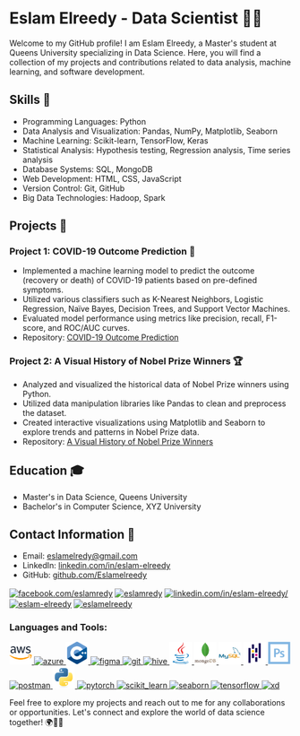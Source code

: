 # Eslam Elreedy - Data Scientist 👨‍💻

Welcome to my GitHub profile! I am Eslam Elreedy, a Master's student at Queens University specializing in Data Science. Here, you will find a collection of my projects and contributions related to data analysis, machine learning, and software development. 

## Skills 🚀
- Programming Languages: Python
- Data Analysis and Visualization: Pandas, NumPy, Matplotlib, Seaborn
- Machine Learning: Scikit-learn, TensorFlow, Keras
- Statistical Analysis: Hypothesis testing, Regression analysis, Time series analysis
- Database Systems: SQL, MongoDB
- Web Development: HTML, CSS, JavaScript
- Version Control: Git, GitHub
- Big Data Technologies: Hadoop, Spark

## Projects 📂
### Project 1: COVID-19 Outcome Prediction 🦠
- Implemented a machine learning model to predict the outcome (recovery or death) of COVID-19 patients based on pre-defined symptoms.
- Utilized various classifiers such as K-Nearest Neighbors, Logistic Regression, Naïve Bayes, Decision Trees, and Support Vector Machines.
- Evaluated model performance using metrics like precision, recall, F1-score, and ROC/AUC curves.
- Repository: [COVID-19 Outcome Prediction](https://github.com/Eslamelreedy/COVID-19-Outcome-Prediction)

### Project 2: A Visual History of Nobel Prize Winners 🏆
- Analyzed and visualized the historical data of Nobel Prize winners using Python.
- Utilized data manipulation libraries like Pandas to clean and preprocess the dataset.
- Created interactive visualizations using Matplotlib and Seaborn to explore trends and patterns in Nobel Prize data.
- Repository: [A Visual History of Nobel Prize Winners](https://github.com/Eslamelreedy/A-Visual-History-of-Nobel-Prize-Winners)

## Education 🎓
- Master's in Data Science, Queens University
- Bachelor's in Computer Science, XYZ University

## Contact Information 📧
- Email: [eslamelredy@gmail.com](mailto:eslamelredy@gmail.com)
- LinkedIn: [linkedin.com/in/eslam-elreedy](https://www.linkedin.com/in/eslam-elreedy/)
- GitHub: [github.com/Eslamelreedy](https://github.com/Eslamelreedy)


<p align="left">
<a href="https://fb.com/facebook.com/eslamredy" target="blank"><img align="center" src="https://raw.githubusercontent.com/rahuldkjain/github-profile-readme-generator/master/src/images/icons/Social/facebook.svg" alt="facebook.com/eslamredy" height="30" width="40" /></a>
<a href="https://twitter.com/eslamredy" target="blank"><img align="center" src="https://raw.githubusercontent.com/rahuldkjain/github-profile-readme-generator/master/src/images/icons/Social/twitter.svg" alt="eslamredy" height="30" width="40" /></a>
<a href="https://linkedin.com/in/linkedin.com/in/eslam-elreedy/" target="blank"><img align="center" src="https://raw.githubusercontent.com/rahuldkjain/github-profile-readme-generator/master/src/images/icons/Social/linked-in-alt.svg" alt="linkedin.com/in/eslam-elreedy/" height="30" width="40" /></a>
<a href="https://stackoverflow.com/users/eslam-elreedy" target="blank"><img align="center" src="https://raw.githubusercontent.com/rahuldkjain/github-profile-readme-generator/master/src/images/icons/Social/stack-overflow.svg" alt="eslam-elreedy" height="30" width="40" /></a>
<a href="https://kaggle.com/eslamelreedy" target="blank"><img align="center" src="https://raw.githubusercontent.com/rahuldkjain/github-profile-readme-generator/master/src/images/icons/Social/kaggle.svg" alt="eslamelreedy" height="30" width="40" /></a>

</p>

<h3 align="left">Languages and Tools:</h3>
<p align="left"> <a href="https://aws.amazon.com" target="_blank" rel="noreferrer"> <img src="https://raw.githubusercontent.com/devicons/devicon/master/icons/amazonwebservices/amazonwebservices-original-wordmark.svg" alt="aws" width="40" height="40"/> </a> <a href="https://azure.microsoft.com/en-in/" target="_blank" rel="noreferrer"> <img src="https://www.vectorlogo.zone/logos/microsoft_azure/microsoft_azure-icon.svg" alt="azure" width="40" height="40"/> </a> <a href="https://www.w3schools.com/cpp/" target="_blank" rel="noreferrer"> <img src="https://raw.githubusercontent.com/devicons/devicon/master/icons/cplusplus/cplusplus-original.svg" alt="cplusplus" width="40" height="40"/> </a> <a href="https://www.figma.com/" target="_blank" rel="noreferrer"> <img src="https://www.vectorlogo.zone/logos/figma/figma-icon.svg" alt="figma" width="40" height="40"/> </a> <a href="https://git-scm.com/" target="_blank" rel="noreferrer"> <img src="https://www.vectorlogo.zone/logos/git-scm/git-scm-icon.svg" alt="git" width="40" height="40"/> </a> <a href="https://hive.apache.org/" target="_blank" rel="noreferrer"> <img src="https://www.vectorlogo.zone/logos/apache_hive/apache_hive-icon.svg" alt="hive" width="40" height="40"/> </a> <a href="https://www.java.com" target="_blank" rel="noreferrer"> <img src="https://raw.githubusercontent.com/devicons/devicon/master/icons/java/java-original.svg" alt="java" width="40" height="40"/> </a> <a href="https://www.mongodb.com/" target="_blank" rel="noreferrer"> <img src="https://raw.githubusercontent.com/devicons/devicon/master/icons/mongodb/mongodb-original-wordmark.svg" alt="mongodb" width="40" height="40"/> </a> <a href="https://www.mysql.com/" target="_blank" rel="noreferrer"> <img src="https://raw.githubusercontent.com/devicons/devicon/master/icons/mysql/mysql-original-wordmark.svg" alt="mysql" width="40" height="40"/> </a> <a href="https://pandas.pydata.org/" target="_blank" rel="noreferrer"> <img src="https://raw.githubusercontent.com/devicons/devicon/2ae2a900d2f041da66e950e4d48052658d850630/icons/pandas/pandas-original.svg" alt="pandas" width="40" height="40"/> </a> <a href="https://www.photoshop.com/en" target="_blank" rel="noreferrer"> <img src="https://raw.githubusercontent.com/devicons/devicon/master/icons/photoshop/photoshop-line.svg" alt="photoshop" width="40" height="40"/> </a> <a href="https://postman.com" target="_blank" rel="noreferrer"> <img src="https://www.vectorlogo.zone/logos/getpostman/getpostman-icon.svg" alt="postman" width="40" height="40"/> </a> <a href="https://www.python.org" target="_blank" rel="noreferrer"> <img src="https://raw.githubusercontent.com/devicons/devicon/master/icons/python/python-original.svg" alt="python" width="40" height="40"/> </a> <a href="https://pytorch.org/" target="_blank" rel="noreferrer"> <img src="https://www.vectorlogo.zone/logos/pytorch/pytorch-icon.svg" alt="pytorch" width="40" height="40"/> </a> <a href="https://scikit-learn.org/" target="_blank" rel="noreferrer"> <img src="https://upload.wikimedia.org/wikipedia/commons/0/05/Scikit_learn_logo_small.svg" alt="scikit_learn" width="40" height="40"/> </a> <a href="https://seaborn.pydata.org/" target="_blank" rel="noreferrer"> <img src="https://seaborn.pydata.org/_images/logo-mark-lightbg.svg" alt="seaborn" width="40" height="40"/> </a> <a href="https://www.tensorflow.org" target="_blank" rel="noreferrer"> <img src="https://www.vectorlogo.zone/logos/tensorflow/tensorflow-icon.svg" alt="tensorflow" width="40" height="40"/> </a> <a href="https://www.adobe.com/products/xd.html" target="_blank" rel="noreferrer"> <img src="https://cdn.worldvectorlogo.com/logos/adobe-xd.svg" alt="xd" width="40" height="40"/> </a> </p>

Feel free to explore my projects and reach out to me for any collaborations or opportunities. Let's connect and explore the world of data science together! 🌍🔬💡
